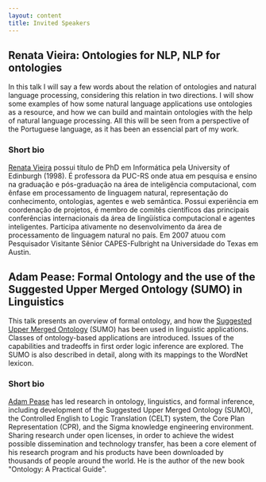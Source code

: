 ```yaml
---
layout: content
title: Invited Speakers
---
```


## Renata Vieira: Ontologies for NLP, NLP for ontologies

In this talk I will say a few words about the relation of ontologies
and natural language processing, considering this relation in two
directions. I will show some examples of how some natural language
applications use ontologies as a resource, and how we can build and
maintain ontologies with the help of natural language processing. All
this will be seen from a perspective of the Portuguese language, as it
has been an essencial part of my work.

### Short bio

[Renata Vieira](http://www.inf.pucrs.br/~rvieira/) possui título de
PhD em Informática pela University of Edinburgh (1998). É professora
da PUC-RS onde atua em pesquisa e ensino na graduação e pós-graduação
na área de inteligência computacional, com ênfase em processamento de
linguagem natural, representação do conhecimento, ontologias, agentes
e web semântica. Possui experiência em coordenação de projetos, é
membro de comitês científicos das principais conferências
internacionais da área de lingüística computacional e agentes
inteligentes. Participa ativamente no desenvolvimento da área de
processamento de linguagem natural no país. Em 2007 atuou com
Pesquisador Visitante Sênior CAPES-Fulbright na Universidade do Texas
em Austin.

## Adam Pease: Formal Ontology and the use of the Suggested Upper Merged Ontology (SUMO) in Linguistics

This talk presents an overview of formal ontology, and how the
[Suggested Upper Merged Ontology](http://www.ontologyportal.org)
(SUMO) has been used in linguistic applications. Classes of
ontology-based applications are introduced. Issues of the capabilities
and tradeoffs in first order logic inference are explored.  The SUMO
is also described in detail, along with its mappings to the WordNet
lexicon.

### Short bio

[Adam Pease](http://www.adampease.org/professional/) has led research
in ontology, linguistics, and formal inference, including development
of the Suggested Upper Merged Ontology (SUMO), the Controlled English
to Logic Translation (CELT) system, the Core Plan Representation
(CPR), and the Sigma knowledge engineering environment. Sharing
research under open licenses, in order to achieve the widest possible
dissemination and technology transfer, has been a core element of his
research program and his products have been downloaded by thousands of
people around the world.  He is the author of the new book "Ontology:
A Practical Guide".

